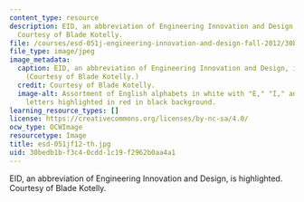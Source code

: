 ```yaml
---
content_type: resource
description: EID, an abbreviation of Engineering Innovation and Design, is highlighted.
  Courtesy of Blade Kotelly.
file: /courses/esd-051j-engineering-innovation-and-design-fall-2012/30bedb1bf3c40cdd1c19f2962b0aa4a1_esd-051jf12-th.jpg
file_type: image/jpeg
image_metadata:
  caption: EID, an abbreviation of Engineering Innovation and Design, is highlighted.
    (Courtesy of Blade Kotelly.)
  credit: Courtesy of Blade Kotelly.
  image-alt: Assortment of English alphabets in white with "E," "I," and "D" three
    letters highlighted in red in black background.
learning_resource_types: []
license: https://creativecommons.org/licenses/by-nc-sa/4.0/
ocw_type: OCWImage
resourcetype: Image
title: esd-051jf12-th.jpg
uid: 30bedb1b-f3c4-0cdd-1c19-f2962b0aa4a1
---
```

EID, an abbreviation of Engineering Innovation and Design, is highlighted. Courtesy of Blade Kotelly.